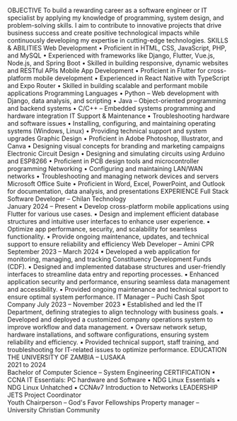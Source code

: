 OBJECTIVE
To build a rewarding career as a software engineer or IT specialist by applying my knowledge of
programming, system design, and problem-solving skills. I aim to contribute to innovative
projects that drive business success and create positive technological impacts while
continuously developing my expertise in cutting-edge technologies.
SKILLS & ABILITIES
Web Development
• Proficient in HTML, CSS, JavaScript, PHP, and MySQL
• Experienced with frameworks like Django, Flutter, Vue.js, Node.js, and Spring Boot
• Skilled in building responsive, dynamic websites and RESTful APIs
Mobile App Development
• Proficient in Flutter for cross-platform mobile development
• Experienced in React Native with TypeScript and Expo Router
• Skilled in building scalable and performant mobile applications
Programming Languages
• Python – Web development with Django, data analysis, and scripting
• Java – Object-oriented programming and backend systems
• C/C++ – Embedded systems programming and hardware integration
IT Support & Maintenance
• Troubleshooting hardware and software issues
• Installing, configuring, and maintaining operating systems (Windows, Linux)
• Providing technical support and system upgrades
Graphic Design
• Proficient in Adobe Photoshop, Illustrator, and Canva
• Designing visual concepts for branding and marketing campaigns
Electronic Circuit Design
• Designing and simulating circuits using Arduino and ESP8266
• Proficient in PCB design tools and microcontroller programming
Networking
• Configuring and maintaining LAN/WAN networks
• Troubleshooting and managing network devices and servers
Microsoft Office Suite
• Proficient in Word, Excel, PowerPoint, and Outlook for documentation, data analysis, and
presentations
EXPERIENCE
Full Stack Software Developer – Chilan Technology  
January 2024 – Present
▪ Develop cross-platform mobile applications using Flutter for various use cases.
▪ Design and implement efficient database structures and intuitive user interfaces to
enhance user experience.
▪ Optimize app performance, security, and scalability for seamless functionality.
▪ Provide ongoing maintenance, updates, and technical support to ensure reliability and
efficiency
Web Developer – Amini CPR
September 2023 – March 2024
▪ Developed a web application for monitoring, managing, and tracking Constituency
Development Funds (CDF).
▪ Designed and implemented database structures and user-friendly interfaces to
streamline data entry and reporting processes.
▪ Enhanced application security and performance, ensuring seamless data management
and accessibility.
▪ Provided ongoing maintenance and technical support to ensure optimal system
performance.
IT Manager – Puchi Cash Spot Company
July 2023 – November 2023
▪ Established and led the IT Department, defining strategies to align technology with
business goals.
▪ Developed and deployed a customized company operations system to improve
workflow and data management.
▪ Oversaw network setup, hardware installations, and software configurations,
ensuring system reliability and efficiency.
▪ Provided technical support, staff training, and troubleshooting for IT-related issues to
optimize performance.
EDUCATION
THE UNIVERSITY OF ZAMBIA – LUSAKA  
2021 to 2024  
Bachelor of Computer Science – System Engineering
CERTIFICATION
▪ CCNA IT Essentials: PC hardware and Software
▪ NDG Linux Essentials
▪ NDG Linux Unhatched
▪ CCNAv7 Introduction to Networks
LEADERSHIP
JETS Project Coordinator  
Youth Chairperson – God's Favor Fellowships
Property manager – University Christian Community